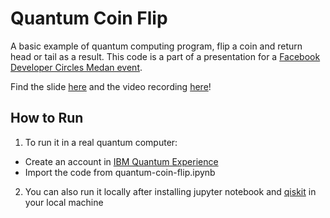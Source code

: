 # Quantum Coin Flip
A basic example of quantum computing program, flip a coin and return head or tail as a result.
This code is a part of a presentation for a [Facebook Developer Circles Medan event](https://www.facebook.com/events/1132805890423976). 

Find the slide [here](https://docs.google.com/presentation/d/14q9QUHG95Hb7W9C39GWaX_6b4Ds_dRqUWtGRPI-RqqY/edit?usp=sharing) and the video recording [here](https://www.facebook.com/1395271301/videos/10223864897235751)!

## How to Run
1. To run it in a real quantum computer: 
  - Create an account in [IBM Quantum Experience](https://quantum-computing.ibm.com)
  - Import the code from quantum-coin-flip.ipynb
2. You can also run it locally after installing jupyter notebook and [qiskit](https://qiskit.org) in your local machine
